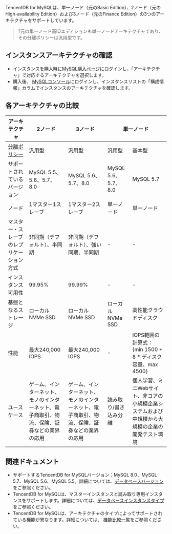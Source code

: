 TencentDB for MySQLは、単一ノード（元のBasic Edition）、2ノード（元のHigh-availability Edition）および3ノード（元のFinance Edition）の3つのアーキテクチャをサポートしています。
>?元の単一ノード高IOエディションも単一ノードアーキテクチャであり、その分離ポリシーは汎用型です。

## インスタンスアーキテクチャの確認
- インスタンスを購入時に[MySQL購入ページ](https://buy.cloud.tencent.com/cdb)にログインし、「アーキテクチャ」で対応するアーキテクチャを選択します。
- 購入後、 [MySQLコンソール](https://console.cloud.tencent.com/cdb)にログインし、インスタンスリストの「構成情報」カラムでインスタンスのアーキテクチャを確認します。

## 各アーキテクチャの比較
<table>
<thead>
<tr><th>アーキテクチャ</th><th >2ノード</th><th>3ノード</th><th colspan=2>単一ノード</th>
</thead>
<tbody><tr>
<td><a href="https://cloud.tencent.com/document/product/236/53253">分離ポリシー</a></td>
<td>汎用型</td><td>汎用型</td><td>汎用型</td><td>基本型</td></tr>
<tr>
<td>サポートされているバージョン</td>
<td>MySQL 5.5、5.6、5.7、8.0</td><td>MySQL 5.6、5.7、8.0</td><td>MySQL 5.6、5.7、8.0</td><td>MySQL 5.7</td></tr>
<tr>
<td>ノード</td>
<td>1マスター1スレーブ</td><td>1マスター2スレーブ</td><td>単一ノード</td><td>単一ノード</td></tr>
<tr>
<td>マスター・スレーブのレプリケーション方式</td>
<td>非同期（デフォルト）、半同期</td><td>非同期（デフォルト）、強い同期、半同期</td><td>-</td><td>-</td></tr>
<tr>
<td>インスタンス可用性</td>
<td>99.95%</td><td>99.99%</td><td>-</td><td>-</td></tr>
<tr>
<td>基盤となるストレージ</td>
<td>ローカル NVMe SSD </td><td>ローカル NVMe SSD </td><td>ローカル NVMe SSD</td><td>高性能クラウドディスク</td></tr>
<tr>
<td>性能</td>
<td>最大240,000 IOPS</td><td>最大240,000 IOPS</td><td>-</td><td>IOPS範囲の計算式：<br>{min 1500 + 8 * ディスク容量、max 4500}</td></tr>
<tr>
<td>ユースケース</td>
<td>ゲーム、インターネット、モノのインターネット、電子商取引、物流、保険、証券などの業界の応用</td>
<td>ゲーム、インターネット、モノのインターネット、電子商取引、物流、保険、証券などの業界の応用</td>
<td>読み取り/書き込み分離</td>
<td>個人学習、ミニWebサイト、非コアの小規模企業システムおよび中規模から大規模の企業の開発テスト環境</td></tr>
</tbody></table>

## 関連ドキュメント
- サポートするTencentDB for MySQLバージョン：MySQL 8.0、MySQL 5.7、MySQL 5.6、MySQL 5.5。詳細については、[データベースバージョン](https://intl.cloud.tencent.com/document/product/236/31896)をご参照ください。
- TencentDB for MySQLは、マスターインスタンスと読み取り専用インスタンスをサポートします。詳細については、[データベースインスタンスタイプ](https://intl.cloud.tencent.com/document/product/236/7268)をご参照ください。
- TencentDB for MySQLは、アーキテクチャのタイプによってサポートされている機能が異なります。詳細については、 [機能比較一覧](https://intl.cloud.tencent.com/document/product/236/36007)をご参照ください。
